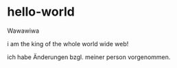 # hello-world
Wawawiwa

i am the king of the whole world wide web!

ich habe Änderungen bzgl. meiner person vorgenommen.

